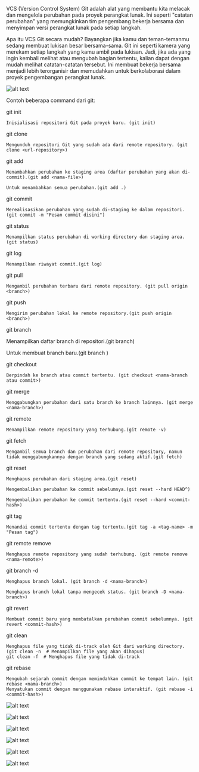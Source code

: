 VCS (Version Control System) Git adalah alat yang membantu kita melacak dan mengelola perubahan pada proyek perangkat lunak. 
Ini seperti "catatan perubahan" yang memungkinkan tim pengembang bekerja bersama dan menyimpan versi perangkat lunak pada setiap langkah.

Apa itu VCS Git secara mudah?
Bayangkan jika kamu dan teman-temanmu sedang membuat lukisan besar bersama-sama. Git ini seperti kamera yang merekam setiap langkah yang kamu ambil pada lukisan. 
Jadi, jika ada yang ingin kembali melihat atau mengubah bagian tertentu, kalian dapat dengan mudah melihat catatan-catatan tersebut. 
Ini membuat bekerja bersama menjadi lebih terorganisir dan memudahkan untuk berkolaborasi dalam proyek pengembangan perangkat lunak.


![alt text](https://github.com/sinambela99/DEVOPS-BATCH-19/blob/master/Screenshots%20Day%203/image.png?raw=true)


Contoh beberapa command dari git:


git init

    Inisialisasi repositori Git pada proyek baru. (git init)

git clone

    Mengunduh repositori Git yang sudah ada dari remote repository. (git clone <url-repository>)

git add

    Menambahkan perubahan ke staging area (daftar perubahan yang akan di-commit).(git add <nama-file>)

    Untuk menambahkan semua perubahan.(git add .)

git commit

    Merealisasikan perubahan yang sudah di-staging ke dalam repositori. (git commit -m "Pesan commit disini")

git status

    Menampilkan status perubahan di working directory dan staging area. (git status)

git log

    Menampilkan riwayat commit.(git log)

git pull

    Mengambil perubahan terbaru dari remote repository. (git pull origin <branch>)

git push

    Mengirim perubahan lokal ke remote repository.(git push origin <branch>)

git branch

  Menampilkan daftar branch di repositori.(git branch)

  Untuk membuat branch baru.(git branch <nama-branch>)

git checkout

    Berpindah ke branch atau commit tertentu. (git checkout <nama-branch atau commit>)

git merge

    Menggabungkan perubahan dari satu branch ke branch lainnya. (git merge <nama-branch>)

git remote

    Menampilkan remote repository yang terhubung.(git remote -v)

git fetch

    Mengambil semua branch dan perubahan dari remote repository, namun tidak menggabungkannya dengan branch yang sedang aktif.(git fetch)

git reset

    Menghapus perubahan dari staging area.(git reset)

    Mengembalikan perubahan ke commit sebelumnya.(git reset --hard HEAD^)

    Mengembalikan perubahan ke commit tertentu.(git reset --hard <commit-hash>)

git tag

    Menandai commit tertentu dengan tag tertentu.(git tag -a <tag-name> -m "Pesan tag")

git remote remove

    Menghapus remote repository yang sudah terhubung. (git remote remove <nama-remote>)

git branch -d

    Menghapus branch lokal. (git branch -d <nama-branch>)

    Menghapus branch lokal tanpa mengecek status. (git branch -D <nama-branch>)

git revert

    Membuat commit baru yang membatalkan perubahan commit sebelumnya. (git revert <commit-hash>)

git clean

    Menghapus file yang tidak di-track oleh Git dari working directory. (git clean -n  # Menampilkan file yang akan dihapus)
    git clean -f  # Menghapus file yang tidak di-track

git rebase

    Mengubah sejarah commit dengan memindahkan commit ke tempat lain. (git rebase <nama-branch>)
    Menyatukan commit dengan menggunakan rebase interaktif. (git rebase -i <commit-hash>)

![alt text](https://github.com/sinambela99/DEVOPS-BATCH-19/blob/master/Screenshots%20Day%203/Screenshot%20from%202023-11-24%2000-30-10.png?raw=true)

![alt text](https://github.com/sinambela99/DEVOPS-BATCH-19/blob/master/Screenshots%20Day%203/Screenshot%20from%202023-11-24%2000-30-18.png?raw=true)

![alt text](https://github.com/sinambela99/DEVOPS-BATCH-19/blob/master/Screenshots%20Day%203/Screenshot%20from%202023-11-24%2000-30-30.png?raw=true)

![alt text](https://github.com/sinambela99/DEVOPS-BATCH-19/blob/master/Screenshots%20Day%203/Screenshot%20from%202023-11-24%2000-31-24.png?raw=true)

![alt text](https://github.com/sinambela99/DEVOPS-BATCH-19/blob/master/Screenshots%20Day%203/Screenshot%20from%202023-11-24%2000-32-24.png?raw=true)

![alt text](https://github.com/sinambela99/DEVOPS-BATCH-19/blob/master/Screenshots%20Day%203/Screenshot%20from%202023-11-24%2000-36-45.png?raw=true)
